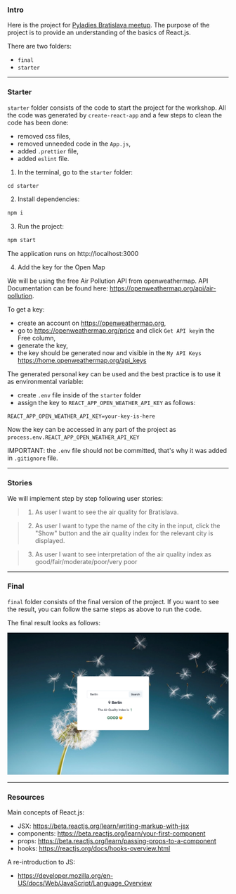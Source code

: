 ### Intro

Here is the project for [Pyladies Bratislava meetup](https://www.meetup.com/pyladies-bratislava/events/292378857/). The purpose of the project is to provide an understanding of the basics of React.js. 

There are two folders:
- `final`
- `starter`
---
### Starter

`starter` folder consists of the code to start the project for the workshop. All the code was generated by `create-react-app` and a few steps to clean the code has been done:
-  removed css files,
-  removed unneeded code in the `App.js`,
-  added `.prettier` file,
-  added `eslint` file.


1. In the terminal, go to the `starter` folder:

```s
cd starter
```
2. Install dependencies:
```s
npm i
```
3. Run the project:
```s
npm start
```

The application runs on http://localhost:3000

4. Add the key for the Open Map

We will be using the free Air Pollution API from openweathermap. 
API Documentation can be found here: https://openweathermap.org/api/air-pollution.

To get a key:
- create an account on https://openweathermap.org,
- go to https://openweathermap.org/price and click `Get API key`in the Free column, 
- generate the key,
- the key should be generated now and visible in the `My API Keys` https://home.openweathermap.org/api_keys

The generated personal key can be used and the best practice is to use it as environmental variable:
- create `.env` file inside of the `starter` folder
- assign the key to `REACT_APP_OPEN_WEATHER_API_KEY` as follows:
```
REACT_APP_OPEN_WEATHER_API_KEY=your-key-is-here
```
Now the key can be accessed in any part of the project as `process.env.REACT_APP_OPEN_WEATHER_API_KEY`

IMPORTANT: the `.env` file should not be committed, that's why it was added in `.gitignore` file.

---

### Stories

We will implement step by step following user stories: 

> 1. As user I want to see the air quality for Bratislava.

> 2. As user I want to type the name of the city in the input, click the "Show" button and the air quality index for the relevant city is displayed.

> 3. As user I want to see interpretation of the air quality index as good/fair/moderate/poor/very poor

---
### Final

`final` folder consists of the final version of the project. If you want to see the result, you can follow the same steps as above to run the code.

The final result looks as follows:

![image](final/public/images/final.png)

---

### Resources

Main concepts of React.js:
 - JSX: https://beta.reactjs.org/learn/writing-markup-with-jsx
 - components: https://beta.reactjs.org/learn/your-first-component
 - props: https://beta.reactjs.org/learn/passing-props-to-a-component
 - hooks: https://reactjs.org/docs/hooks-overview.html

 A re-introduction to JS:
 - https://developer.mozilla.org/en-US/docs/Web/JavaScript/Language_Overview

